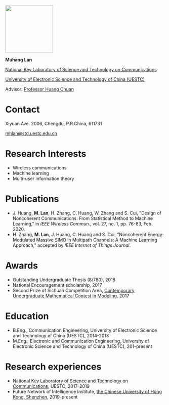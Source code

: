 <img src="https://github.com/MH-Lan/MH-Lan.github.io/blob/master/BIO%20pic.jpg?raw=true" width="150" align="middle" />


**Muhang Lan**

[National Key Laboratory of Science and Technology on Communications](http://www.ncl.uestc.edu.cn/)

[University of Electronic Science and Technology of China (UESTC)](https://en.uestc.edu.cn/)

Advisor: [Professor Huang Chuan](http://faculty.uestc.edu.cn/huangchuan/zh_CN/index.htm)

# Contact

 Xiyuan Ave. 2006, Chengdu, P.R.China, 611731

mhlan@std.uestc.edu.cn

# Research Interests

* Wireless communications
* Machine learning
* Multi-user information theory

# Publications

* J. Huang, **M. Lan**, H. Zhang, C. Huang, W. Zhang and S. Cui, "Design of Noncoherent Communications: From Statistical Method to Machine Learning," in *IEEE Wireless Commun.*, vol. 27, no. 1, pp. 76-83, Feb. 2020.
* H. Zhang, **M. Lan**, J. Huang, C. Huang and S. Cui, "Noncoherent Energy-Modulated Massive SIMO in Multipath Channels: A Machine Learning Approach," accepted by *IEEE Internet of Things Journal*.

# Awards

* Outstanding Undergraduate Thesis (8/780), 2018
* National Encouragement scholarship, 2017
* Second Prize of Sichuan Competition Area, [Contemporary Undergraduate Mathematical Contest in Modeling](http://en.mcm.edu.cn/), 2017

# Education

* B.Eng., Communication Engineering, University of Electronic Science and Technology of China (UESTC), 2014-2018
* M.Eng., Electronic and Communication Engineering,  University of Electronic Science and Technology of China (UESTC), 201-present

# Research experiences

* [National Key Laboratory of Science and Technology on Communications](http://www.ncl.uestc.edu.cn/), UESTC, 2017-2019
* Future Network of Intelligence Institute, [the Chinese University of Hong Kong, Shenzhen](https://www.cuhk.edu.cn/en), 2019-present

